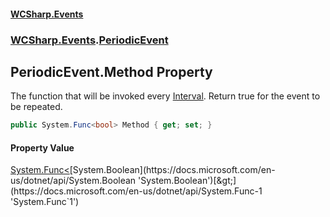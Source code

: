#### [WCSharp.Events](index.md 'index')
### [WCSharp.Events](WCSharp.Events.md 'WCSharp.Events').[PeriodicEvent](WCSharp.Events.PeriodicEvent.md 'WCSharp.Events.PeriodicEvent')

## PeriodicEvent.Method Property

The function that will be invoked every [Interval](WCSharp.Events.PeriodicEvent.Interval.md 'WCSharp.Events.PeriodicEvent.Interval'). Return true for the event to be repeated.

```csharp
public System.Func<bool> Method { get; set; }
```

#### Property Value
[System.Func&lt;](https://docs.microsoft.com/en-us/dotnet/api/System.Func-1 'System.Func`1')[System.Boolean](https://docs.microsoft.com/en-us/dotnet/api/System.Boolean 'System.Boolean')[&gt;](https://docs.microsoft.com/en-us/dotnet/api/System.Func-1 'System.Func`1')